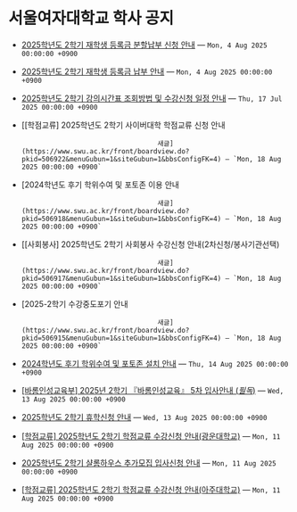 # 서울여자대학교 학사 공지

- [2025학년도 2학기 재학생 등록금 분할납부 신청 안내](https://www.swu.ac.kr/front/boardview.do?pkid=506633&menuGubun=1&siteGubun=1&bbsConfigFK=4) — `Mon, 4 Aug 2025 00:00:00 +0900`
- [2025학년도 2학기 재학생 등록금 납부 안내](https://www.swu.ac.kr/front/boardview.do?pkid=506632&menuGubun=1&siteGubun=1&bbsConfigFK=4) — `Mon, 4 Aug 2025 00:00:00 +0900`
- [2025학년도 2학기 강의시간표 조회방법 및 수강신청 일정 안내](https://www.swu.ac.kr/front/boardview.do?pkid=506455&menuGubun=1&siteGubun=1&bbsConfigFK=4) — `Thu, 17 Jul 2025 00:00:00 +0900`
- [[학점교류] 2025학년도 2학기 사이버대학 학점교류 신청 안내
									
									
										
										
										새글](https://www.swu.ac.kr/front/boardview.do?pkid=506922&menuGubun=1&siteGubun=1&bbsConfigFK=4) — `Mon, 18 Aug 2025 00:00:00 +0900`
- [2024학년도 후기 학위수여 및 포토존 이용 안내
									
									
										
										
										새글](https://www.swu.ac.kr/front/boardview.do?pkid=506918&menuGubun=1&siteGubun=1&bbsConfigFK=4) — `Mon, 18 Aug 2025 00:00:00 +0900`
- [[사회봉사] 2025학년도 2학기 사회봉사 수강신청 안내(2차신청/봉사기관선택)
									
									
										
										
										새글](https://www.swu.ac.kr/front/boardview.do?pkid=506917&menuGubun=1&siteGubun=1&bbsConfigFK=4) — `Mon, 18 Aug 2025 00:00:00 +0900`
- [2025-2학기 수강중도포기 안내
									
									
										
										
										새글](https://www.swu.ac.kr/front/boardview.do?pkid=506915&menuGubun=1&siteGubun=1&bbsConfigFK=4) — `Mon, 18 Aug 2025 00:00:00 +0900`
- [2024학년도 후기 학위수여 및 포토존 설치 안내](https://www.swu.ac.kr/front/boardview.do?pkid=506895&menuGubun=1&siteGubun=1&bbsConfigFK=4) — `Thu, 14 Aug 2025 00:00:00 +0900`
- [[바롬인성교육부] 2025년 2학기 『바롬인성교육』 5차 입사안내 (*필독*)](https://www.swu.ac.kr/front/boardview.do?pkid=506883&menuGubun=1&siteGubun=1&bbsConfigFK=4) — `Wed, 13 Aug 2025 00:00:00 +0900`
- [2025학년도 2학기 휴학신청 안내](https://www.swu.ac.kr/front/boardview.do?pkid=506825&menuGubun=1&siteGubun=1&bbsConfigFK=4) — `Wed, 13 Aug 2025 00:00:00 +0900`
- [[학점교류] 2025학년도 2학기 학점교류 수강신청 안내(광운대학교)](https://www.swu.ac.kr/front/boardview.do?pkid=506788&menuGubun=1&siteGubun=1&bbsConfigFK=4) — `Mon, 11 Aug 2025 00:00:00 +0900`
- [2025학년도 2학기 샬롬하우스 추가모집 입사신청 안내](https://www.swu.ac.kr/front/boardview.do?pkid=506779&menuGubun=1&siteGubun=1&bbsConfigFK=4) — `Mon, 11 Aug 2025 00:00:00 +0900`
- [[학점교류] 2025학년도 2학기 학점교류 수강신청 안내(아주대학교)](https://www.swu.ac.kr/front/boardview.do?pkid=506774&menuGubun=1&siteGubun=1&bbsConfigFK=4) — `Mon, 11 Aug 2025 00:00:00 +0900`
